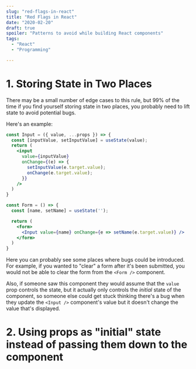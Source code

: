 ```yaml
---
slug: "red-flags-in-react"
title: "Red Flags in React"
date: "2020-02-20"
draft: true
spoiler: "Patterns to avoid while building React components"
tags:
  - "React"
  - "Programming"

---
```


# 1. Storing State in Two Places

There may be a small number of edge cases to this rule, but 99% of the time if you find yourself storing state in two places, you probably need to lift state to avoid potential bugs.

Here's an example:

```jsx
const Input = ({ value, ...props }) => {
  const [inputValue, setInputValue] = useState(value);
  return (
    <input
      value={inputValue}
      onChange={(e) => {
        setInputValue(e.target.value);
        onChange(e.target.value);
      }}
    />
  )
}

const Form = () => {
  const [name, setName] = useState('');

  return (
    <form>
      <Input value={name} onChange={e => setName(e.target.value)} />
    </form>
  )
}
```

Here you can probably see some places where bugs could be introduced. For example, if you wanted to "clear" a form after it's been submitted, you would not be able to clear the form from the `<Form />` component.

Also, if someone saw this component they would assume that the `value` prop controls the state, but it actually only controls the _initial_ state of the component, so someone else could get stuck thinking there's a bug when they update the `<Input />` component's value but it doesn't change the value that's displayed.

# 2. Using props as "initial" state instead of passing them down to the component
